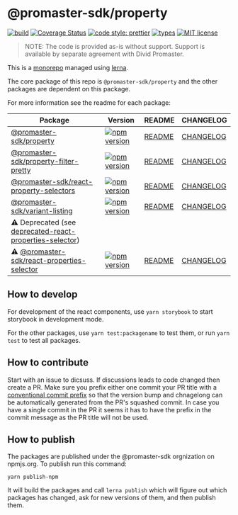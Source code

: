 # @promaster-sdk/property

[![build][build-image]][build-url]
[![Coverage Status][codecov-image]][codecov-url]
[![code style: prettier][prettier-image]][prettier-url]
[![types][types-image]][types-url]
[![MIT license][license-image]][license-url]

> NOTE: The code is provided as-is without support. Support is available by separate agreement with Divid Promaster.

This is a [monorepo](https://medium.com/@maoberlehner/monorepos-in-the-wild-33c6eb246cb9) managed using [lerna](https://lernajs.io/).

The core package of this repo is `@promaster-sdk/property` and the other packages are dependent on this package.

For more information see the readme for each package:

| Package                                                                                                                                                | Version                        | README                                                                                                                                     | CHANGELOG                                                                                                                                        |
| ------------------------------------------------------------------------------------------------------------------------------------------------------ | ------------------------------ | ------------------------------------------------------------------------------------------------------------------------------------------ | ------------------------------------------------------------------------------------------------------------------------------------------------ |
| [@promaster-sdk/property](packages/property)                                                                                                           | [![npm version][i-p]][u-p]     | [README](packages/property/README.md)                                                                                                      | [CHANGELOG](packages/property/CHANGELOG.md)                                                                                                      |
| [@promaster-sdk/property-filter-pretty](packages/property-filter-pretty)                                                                               | [![npm version][i-pfp]][u-pfp] | [README](packages/property-filter-pretty/README.md)                                                                                        | [CHANGELOG](packages/property-filter-pretty/CHANGELOG.md)                                                                                        |
| [@promaster-sdk/react-property-selectors](packages/react-property-selectors)                                                                           | [![npm version][i-rps]][u-rps] | [README](packages/react-property-selectors/README.md)                                                                                      | [CHANGELOG](packages/react-property-selectors/CHANGELOG.md)                                                                                      |
| [@promaster-sdk/variant-listing](packages/variant-listing)                                                                                             | [![npm version][i-vl]][u-vl]   | [README](packages/variant-listing/README.md)                                                                                               | [CHANGELOG](packages/variant-listing/CHANGELOG.md)                                                                                               |
| :warning: Deprecated (see [deprecated-react-properties-selector](https://github.com/promaster-sdk/property/tree/deprecated-react-properties-selector)) |                                |                                                                                                                                            |                                                                                                                                                  |
| :warning: [@promaster-sdk/react-properties-selector](packages/react-properties-selector)                                                               | [![npm version][i-rp]][u-rp]   | [README](https://github.com/promaster-sdk/property/tree/deprecated-react-properties-selector/packages/react-properties-selector/README.md) | [CHANGELOG](https://github.com/promaster-sdk/property/tree/deprecated-react-properties-selector/packages/react-properties-selector/CHANGELOG.md) |

## How to develop

For development of the react components, use `yarn storybook` to start storybook in development mode.

For the other packages, use `yarn test:packagename` to test them, or run `yarn test` to test all packages.

## How to contribute

Start with an issue to dicsuss. If discussions leads to code changed then create a PR. Make sure you prefix either one commit your PR title with a [conventional commit prefix](https://github.com/commitizen/conventional-commit-types/blob/master/index.json) so that the version bump and chnagelong can be automatically generated from the PR's squashed commit. In case you have a single commit in the PR it seems it has to have the prefix in the commit message as the PR title will not be used.

## How to publish

The packages are published under the @promaster-sdk orgnization on npmjs.org. To publish run this command:

```
yarn publish-npm
```

It will build the packages and call `lerna publish` which will figure out which packages has changed, ask for new versions of them, and then publish them.

[build-image]: https://github.com/promaster-sdk/property/workflows/Build/badge.svg
[build-url]: https://github.com/promaster-sdk/property/actions?query=workflow%3ABuild+branch%3Amaster
[codecov-image]: https://codecov.io/gh/promaster-sdk/property/branch/master/graph/badge.svg
[codecov-url]: https://codecov.io/gh/promaster-sdk/property
[prettier-image]: https://img.shields.io/badge/code_style-prettier-ff69b4.svg?style=flat
[prettier-url]: https://github.com/prettier/prettier
[types-image]: https://img.shields.io/npm/types/scrub-js.svg
[types-url]: https://www.typescriptlang.org/
[license-image]: https://img.shields.io/github/license/promaster-sdk/property.svg?style=flat
[license-url]: https://opensource.org/licenses/MIT
[i-p]: https://img.shields.io/npm/v/@promaster-sdk/property.svg?style=flat
[u-p]: https://www.npmjs.com/package/@promaster-sdk/property
[i-pfp]: https://img.shields.io/npm/v/@promaster-sdk/property-filter-pretty.svg?style=flat
[u-pfp]: https://www.npmjs.com/package/@promaster-sdk/property-filter-pretty
[i-rps]: https://img.shields.io/npm/v/@promaster-sdk/react-property-selectors.svg?style=flat
[u-rps]: https://www.npmjs.com/package/@promaster-sdk/react-property-selectors
[i-rp]: https://img.shields.io/npm/v/@promaster-sdk/react-properties-selector.svg?style=flat
[u-rp]: https://www.npmjs.com/package/@promaster-sdk/react-properties-selector
[i-vl]: https://img.shields.io/npm/v/@promaster-sdk/variant-listing.svg?style=flat
[u-vl]: https://www.npmjs.com/package/@promaster-sdk/variant-listing
